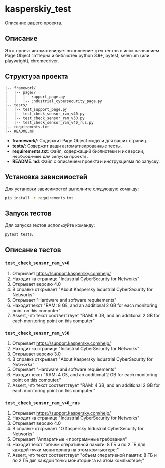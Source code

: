 # kasperskiy_test

Описание вашего проекта.

## Описание

Этот проект автоматизирует выполнение трех тестов с использованием Page Object паттерна и библиотек python 3.6+, pytest, selenium (или playwright), chromedriver.

## Структура проекта

```plaintext
|-- framework/
|   |-- pages/
|   |   |-- support_page.py
|   |   |-- industrial_cybersecurity_page.py
|-- tests/
|   |-- test_support_page.py
|   |-- test_check_sensor_ram_v40.py
|   |-- test_check_sensor_ram_v30.py
|   |-- test_check_sensor_ram_v40_rus.py
|-- requirements.txt
|-- README.md
```

- **framework/**: Содержит Page Object модели для ваших страниц.
- **tests/**: Содержит ваши автоматизированные тесты.
- **requirements.txt**: Файл, содержащий библиотеки и их версии, необходимые для запуска проекта.
- **README.md**: Файл с описанием проекта и инструкциями по запуску.

## Установка зависимостей

Для установки зависимостей выполните следующую команду:

```bash
pip install -r requirements.txt
```

## Запуск тестов

Для запуска тестов используйте команду:

```bash
pytest tests/
```

## Описание тестов

### `test_check_sensor_ram_v40`

1. Открывает https://support.kaspersky.com/help/
2. Находит на странице "Industrial CyberSecurity for Networks"
3. Открывает версию 4.0
4. В справке открывает "About Kaspersky Industrial CyberSecurity for Networks"
5. Открывает "Hardware and software requirements"
6. Находит текст "RAM: 8 GB, and an additional 2 GB for each monitoring point on this computer"
7. Assert, что текст соответствует "RAM: 8 GB, and an additional 2 GB for each monitoring point on this computer"

### `test_check_sensor_ram_v30`

1. Открывает https://support.kaspersky.com/help/
2. Находит на странице "Industrial CyberSecurity for Networks"
3. Открывает версию 3.0
4. В справке открывает "About Kaspersky Industrial CyberSecurity for Networks"
5. Открывает "Hardware and software requirements"
6. Находит текст "RAM: 4 GB, and an additional 2 GB for each monitoring point on this computer."
7. Assert, что текст соответствует "RAM: 4 GB, and an additional 2 GB for each monitoring point on this computer."

### `test_check_sensor_ram_v40_rus`

1. Открывает https://support.kaspersky.com/help/
2. Находит на странице "Industrial CyberSecurity for Networks"
3. Открывает версию 4.0
4. В справке открывает "О Kaspersky Industrial CyberSecurity for Networks"
5. Открывает "Аппаратные и программные требования"
6. Находит текст "объем оперативной памяти: 8 ГБ и по 2 ГБ для каждой точки мониторинга на этом компьютере;"
7. Assert, что текст соответствует "объем оперативной памяти: 8 ГБ и по 2 ГБ для каждой точки мониторинга на этом компьютере;"



